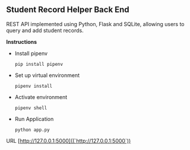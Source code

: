## Student Record Helper Back End

REST API implemented using Python, Flask and SQLite, allowing users to query and add student records.

**Instructions**

- Install pipenv

  ```pip install pipenv```

- Set up virtual environment

  ```pipenv install```
  
- Activate environment

  ```pipenv shell```
  
- Run Application

  ```python app.py```

URL [http://127.0.0.1:5000]((`http://127.0.0.1:5000`))
